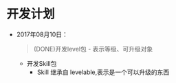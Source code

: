 # 开发计划

- 2017年08月10日：

    > (DONE)开发level包
        - 表示等级、可升级对象

    - 开发Skill包
        - Skill 继承自 levelable,表示是一个可以升级的东西

